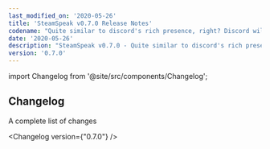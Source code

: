 ```yaml
---
last_modified_on: '2020-05-26'
title: 'SteamSpeak v0.7.0 Release Notes'
codename: "Quite similar to discord's rich presence, right? Discord will hate this... 😬"
date: '2020-05-26'
description: "SteamSpeak v0.7.0 - Quite similar to discord's rich presence, right? Discord will hate this... 😬 - Release Notes"
version: '0.7.0'
---
```


import Changelog from '@site/src/components/Changelog';

## Changelog

<div className="sub-title">A complete list of changes</div>

<Changelog version={"0.7.0"} />
